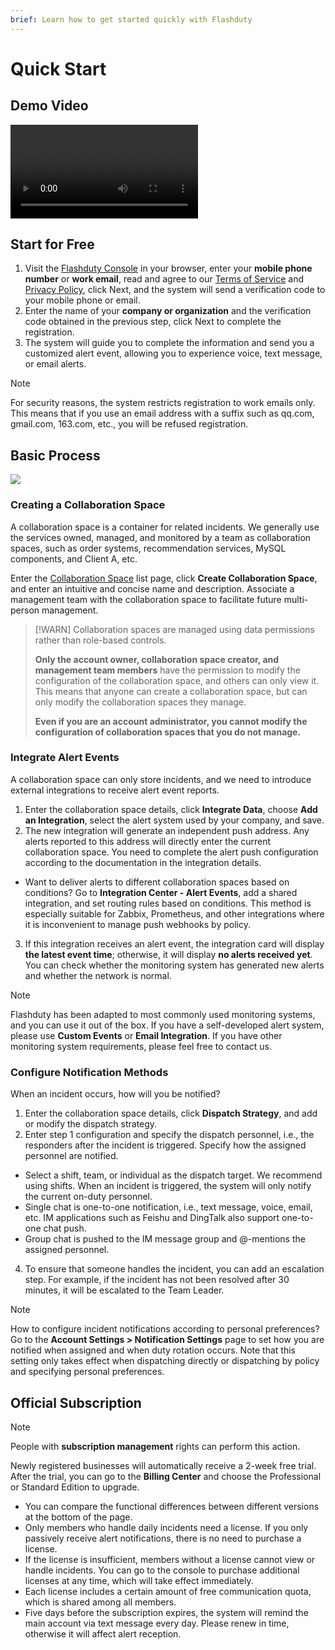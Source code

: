 ```yaml
---
brief: Learn how to get started quickly with Flashduty
---
```


# Quick Start

## Demo Video

<video controls src="https://fcdoc.github.io/img/zh/flashduty/start/getting_started/1.mp4"></video>

## Start for Free

1. Visit the [Flashduty Console](https://console.flashcat.cloud/) in your browser, enter your **mobile phone number** or **work email**, read and agree to our [Terms of Service](/license/user) and [Privacy Policy](/license/privacy_policy), click Next, and the system will send a verification code to your mobile phone or email.
2. Enter the name of your **company or organization** and the verification code obtained in the previous step, click Next to complete the registration.
3. The system will guide you to complete the information and send you a customized alert event, allowing you to experience voice, text message, or email alerts.

> [!NOTE]
> For security reasons, the system restricts registration to work emails only. This means that if you use an email address with a suffix such as qq.com, gmail.com, 163.com, etc., you will be refused registration.

## Basic Process

![](https://fcdoc.github.io/img/zh/flashduty/start/getting_started/2.avif)

### Creating a Collaboration Space

A collaboration space is a container for related incidents. We generally use the services owned, managed, and monitored by a team as collaboration spaces, such as order systems, recommendation services, MySQL components, and Client A, etc.

Enter the [Collaboration Space](https://console.flashcat.cloud/channel) list page, click **Create Collaboration Space**, and enter an intuitive and concise name and description. Associate a management team with the collaboration space to facilitate future multi-person management.

> [!WARN]
> Collaboration spaces are managed using data permissions rather than role-based controls.
>
> **Only the account owner, collaboration space creator, and management team members** have the permission to modify the configuration of the collaboration space, and others can only view it. This means that anyone can create a collaboration space, but can only modify the collaboration spaces they manage.
>
> **Even if you are an account administrator, you cannot modify the configuration of collaboration spaces that you do not manage.**

### Integrate Alert Events

A collaboration space can only store incidents, and we need to introduce external integrations to receive alert event reports.

1. Enter the collaboration space details, click **Integrate Data**, choose **Add an Integration**, select the alert system used by your company, and save.
2. The new integration will generate an independent push address. Any alerts reported to this address will directly enter the current collaboration space. You need to complete the alert push configuration according to the documentation in the integration details.

- Want to deliver alerts to different collaboration spaces based on conditions? Go to **Integration Center - Alert Events**, add a shared integration, and set routing rules based on conditions. This method is especially suitable for Zabbix, Prometheus, and other integrations where it is inconvenient to manage push webhooks by policy.

3. If this integration receives an alert event, the integration card will display **the latest event time**; otherwise, it will display **no alerts received yet**. You can check whether the monitoring system has generated new alerts and whether the network is normal.

> [!NOTE]
> Flashduty has been adapted to most commonly used monitoring systems, and you can use it out of the box. If you have a self-developed alert system, please use **Custom Events** or **Email Integration**. If you have other monitoring system requirements, please feel free to contact us.

### Configure Notification Methods

When an incident occurs, how will you be notified?

1. Enter the collaboration space details, click **Dispatch Strategy**, and add or modify the dispatch strategy.
2. Enter step 1 configuration and specify the dispatch personnel, i.e., the responders after the incident is triggered. Specify how the assigned personnel are notified.
- Select a shift, team, or individual as the dispatch target. We recommend using shifts. When an incident is triggered, the system will only notify the current on-duty personnel.
- Single chat is one-to-one notification, i.e., text message, voice, email, etc. IM applications such as Feishu and DingTalk also support one-to-one chat push.
- Group chat is pushed to the IM message group and @-mentions the assigned personnel.
4. To ensure that someone handles the incident, you can add an escalation step. For example, if the incident has not been resolved after 30 minutes, it will be escalated to the Team Leader.

> [!NOTE]
> How to configure incident notifications according to personal preferences?
> Go to the **Account Settings > Notification Settings** page to set how you are notified when assigned and when duty rotation occurs. Note that this setting only takes effect when dispatching directly or dispatching by policy and specifying personal preferences.

## Official Subscription

> [!NOTE]
> People with **subscription management** rights can perform this action.

Newly registered businesses will automatically receive a 2-week free trial. After the trial, you can go to the **Billing Center** and choose the Professional or Standard Edition to upgrade.

- You can compare the functional differences between different versions at the bottom of the page.
- Only members who handle daily incidents need a license. If you only passively receive alert notifications, there is no need to purchase a license.
- If the license is insufficient, members without a license cannot view or handle incidents. You can go to the console to purchase additional licenses at any time, which will take effect immediately.
- Each license includes a certain amount of free communication quota, which is shared among all members.
- Five days before the subscription expires, the system will remind the main account via text message every day. Please renew in time, otherwise it will affect alert reception.